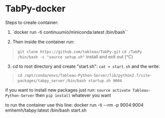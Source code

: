 # TabPy-docker

Steps to create container:

1. `docker run -ti continuumio/miniconda:latest /bin/bash`` 

2. Then inside the container run: 
> `git clone https://github.com/tableau/TabPy.git`
> `cd /TabPy`
> `/bin/bash -c "source setup.sh"`
install and exit out (^C)

3. cd to root directory and create "start.sh":
`cat > start.sh` and the write:
>  `cd /opt/conda/envs/Tableau-Python-Server/lib/python2.7/site-packages/tabpy_server`
>  `/bin/bash startup.sh 9004`

if you want to install new packages just run:
`source activate Tableau-Python-Server`
then `pip install` whatever you want

 to run the container use this line:
 docker run -ti --rm -p 9004:9004 emhemh/tabpy:latest /bin/bash start.sh
